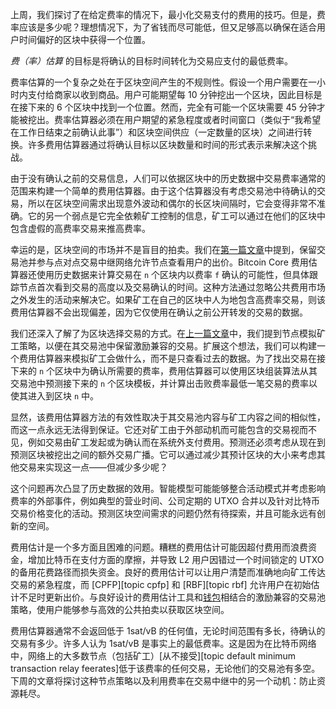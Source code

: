 上周，我们探讨了在给定费率的情况下，最小化交易支付的费用的技巧。但是，费率应该是多少呢？理想情况下，为了省钱而尽可能低，但又足够高以确保在适合用户时间偏好的区块中获得一个位置。

_费（率）估算_ 的目标是将确认的目标时间转化为交易应支付的最低费率。

费率估算的一个复杂之处在于区块空间产生的不规则性。假设一个用户需要在一小时内支付给商家以收到商品。用户可能期望每 10 分钟挖出一个区块，因此目标是在接下来的 6 个区块中找到一个位置。然而，完全有可能一个区块需要 45 分钟才能被挖出。费率估算器必须在用户期望的紧急程度或者时间窗口（类似于“我希望在工作日结束之前确认此事”）和区块空间供应（一定数量的区块）之间进行转换。许多费用估算器通过将确认目标以区块数量和时间的形式表示来解决这个挑战。

由于没有确认之前的交易信息，人们可以依据区块中的历史数据中交易费率通常的范围来构建一个简单的费用估算器。由于这个估算器没有考虑交易池中待确认的交易，所以在区块空间需求出现意外波动和偶尔的长区块间隔时，它会变得非常不准确。它的另一个弱点是它完全依赖矿工控制的信息，矿工可以通过在他们的区块中包含虚假的高费率交易来推高费率。

幸运的是，区块空间的市场并不是盲目的拍卖。我们在[第一篇文章][policy01]中提到，保留交易池并参与点对点交易中继网络允许节点查看用户的出价。Bitcoin Core 费用估算器还使用历史数据来计算交易在 `n` 个区块内以费率 `f` 确认的可能性，但具体跟踪节点首次看到交易的高度以及交易确认的时间。这种方法通过忽略公共费用市场之外发生的活动来解决它。如果矿工在自己的区块中人为地包含高费率交易，则该费用估算器不会出现偏差，因为它仅使用在确认之前公开转发的交易的数据。

我们还深入了解了为区块选择交易的方式。在[上一篇文章][policy02]中，我们提到节点模拟矿工策略，以便在其交易池中保留激励兼容的交易。扩展这个想法，我们可以构建一个费用估算器来模拟矿工会做什么，而不是只查看过去的数据。为了找出交易在接下来的 `n` 个区块中为确认所需要的费率，费用估算器可以使用区块组装算法从其交易池中预测接下来的 `n` 个区块模板，并计算出击败费率最低一笔交易的费率以使其进入到区块 `n` 中。

显然，该费用估算器方法的有效性取决于其交易池内容与矿工内容之间的相似性，而这一点永远无法得到保证。它还对矿工由于外部动机而可能包含的交易视而不见，例如交易由矿工发起或为确认而在系统外支付费用。预测还必须考虑从现在到预测区块被挖出之间的额外交易广播。它可以通过减少其预计区块的大小来考虑其他交易来实现这一点——但减少多少呢？

这个问题再次凸显了历史数据的效用。智能模型可能能够整合活动模式并考虑影响费率的外部事件，例如典型的营业时间、公司定期的 UTXO 合并以及针对比特币交易价格变化的活动。预测区块空间需求的问题仍然有待探索，并且可能永远有创新的空间。

费用估计是一个多方面且困难的问题。糟糕的费用估计可能因超付费用而浪费资金，增加比特币在支付方面的摩擦，并导致 L2 用户因错过一个时间锁定的 UTXO 的备用花费路径而损失资金。良好的费用估计可以让用户清楚而准确地向矿工传达交易的紧急程度，而 [CPFP][topic cpfp] 和 [RBF][topic rbf] 允许用户在初始估计不足时更新出价。与良好设计的费用估计工具和[钱包][policy03]相结合的激励兼容的交易池策略，使用户能够参与高效的公共拍卖以获取区块空间。

费用估算器通常不会返回低于 1sat/vB 的任何值，无论时间范围有多长，待确认的交易有多少。许多人认为 1sat/vB 是事实上的最低费率。这是因为在比特币网络中，网络上的大多数节点（包括矿工）[从不接受][topic default minimum transaction relay feerates]低于该费率的任何交易，无论他们的交易池有多空。下周的文章将探讨这种节点策略以及利用费率在交易中继中的另一个动机：防止资源耗尽。

[policy01]: /zh/newsletters/2023/05/17/#等待确认-1-我们为什么需要一个交易池
[policy02]: /zh/newsletters/2023/05/24/#等待确认-2激励
[policy03]: /zh/newsletters/2023/05/31/#等待确认3竞价区块空间
